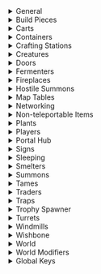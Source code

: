 <details><summary>General</summary>

|Option|Default Value|Acceptable Values|Description|
|------|-------------|-----------------|-----------|
|Enabled|True|True/False|Enables/disables the entire mod|
|ConfigPerWorld|False|True/False|Use one config file per world. The file is saved next to the world file|
|InWorldConfigRoom|False|True/False|True to generate an in-world room which admins can enter to configure this mod by editing signs. A portal is placed at the start location|
|FarMessageRange|64||Max distance a player can have to a modified object to receive messages of type TopLeftFar or CenterFar|
|DiagnosticLogs|False|True/False|Enables/disables diagnostic logs|
|Frequency|5|From 0 to Infinity|How many times per second the mod processes the world|
|MaxProcessingTime|20||Max processing time (in ms) per update|
|ZonesAroundPlayers|1||Zones to process around each player|
|MinPlayerDistance|4||Min distance all players must have to a ZDO for it to be modified|
|IgnoreGameVersionCheck|True|True/False|True to ignore the game version check. Turning this off may lead to the mod being run in an untested version and may lead to data loss/world corruption|
|IgnoreNetworkVersionCheck|False|True/False|True to ignore the network version check. Turning this off may lead to the mod being run in an untested version and may lead to data loss/world corruption|
|IgnoreItemDataVersionCheck|False|True/False|True to ignore the item data version check. Turning this off may lead to the mod being run in an untested version and may lead to data loss/world corruption|
|IgnoreWorldVersionCheck|False|True/False|True to ignore the world version check. Turning this off may lead to the mod being run in an untested version and may lead to data loss/world corruption|
</details>
<details><summary>Build Pieces</summary>

|Option|Default Value|Acceptable Values|Description|
|------|-------------|-----------------|-----------|
|DisableRainDamage|False|True/False|True to prevent rain from damaging build pieces|
|DisableSupportRequirements|None|None or combination of PlayerBuilt, World|Ignore support requirements on build pieces|
|MakeIndestructible|False|True/False|True to make player-built pieces indestructible|
</details>
<details><summary>Carts</summary>

|Option|Default Value|Acceptable Values|Description|
|------|-------------|-----------------|-----------|
|ContentMassMultiplier|1|From 0 to Infinity|Multiplier for a carts content weight. E.g. set to 0 to ignore a cart's content weight|
</details>
<details><summary>Containers</summary>

|Option|Default Value|Acceptable Values|Description|
|------|-------------|-----------------|-----------|
|AutoSort|False|True/False|True to auto sort container inventories|
|SortedMessageType|None|None, TopLeftNear, TopLeftFar, CenterNear, CenterFar, InWorld|Type of message to show when a container was sorted|
|AutoPickup|False|True/False|True to automatically put dropped items into containers if they already contain said item|
|AutoPickupRange|64||Required proximity of a container to a dropped item to be considered as auto pickup target. Can be overridden per chest by putting '🧲<Range>' on a chest sign|
|AutoPickupMaxRange|64||Max auto pickup range players can set per chest (by putting '🧲<Range>' on a chest sign)|
|AutoPickupMinPlayerDistance|4||Min distance all player must have to a dropped item for it to be picked up|
|AutoPickupExcludeFodder|True|True/False|True to exclude food items for tames when tames are within search range|
|AutoPickupRequestOwnership|True|True/False|True to make the server request (and receive) ownership of dropped items from the clients before they are picked up. This will reduce the risk of data conflicts (e.g. item duplication) but will drastically decrease performance|
|PickedUpMessageType|None|None, TopLeftNear, TopLeftFar, CenterNear, CenterFar, InWorld|Type of message to show when a dropped item is added to a container|
|ChestSignsDefaultText|•||Default text for chest signs|
|ChestSignsContentListPlaceholder|•||If this value is found in the text of a chest sign, it will be replaced by a list of contained items in that chest|
|ChestSignsContentListMaxCount|3||Max number of entries to show in the content list on chest signs.|
|ChestSignsContentListSeparator|<br>||Separator to use for content lists on chest signs|
|ChestSignsContentListNameRest|Other||Text to show for the entry summarizing the rest of the items|
|ChestSignsContentListEntryFormat|{0} {1}|.NET Format strings for two arguments (String, Int32): https://learn.microsoft.com/en-us/dotnet/fundamentals/runtime-libraries/system-string-format#get-started-with-the-stringformat-method|Format string for entries in the content list, the first argument is the name of the item, the second is the total number of per item. The item names can be configured further by editing ChestSignItemNames.yml|
|WoodChestSigns|None|None or combination of Left, Right, Front, Back, TopLongitudinal, TopLateral|Options to automatically put signs on wood chests|
|ReinforcedChestSigns|None|None or combination of Left, Right, Front, Back, TopLongitudinal, TopLateral|Options to automatically put signs on reinforced chests|
|BlackmetalChestSigns|None|None or combination of Left, Right, Front, Back, TopLongitudinal, TopLateral|Options to automatically put signs on blackmetal chests|
|ObliteratorSigns|None|None or combination of Front|Options to automatically put signs on obliterators|
|ObliteratorItemTeleporter|Disabled|Disabled, Enabled, EnabledAllItems|Options to enable obliterators to teleport items instead of obliterating them when the lever is pulled. Requires 'ObliteratorSigns' and two obliterators with matching tags. The tag is set by putting '🔗<Tag>' on the sign|
|ObliteratorItemTeleporterMessageType|InWorld|None, TopLeftNear, TopLeftFar, CenterNear, CenterFar, InWorld|Type of message to show for obliterator item teleporters|
|InventorySize_Cart|6x3||Inventory size for 'Cart'|
|InventorySize_incinerator|7x3||Inventory size for 'Obliterator'|
|InventorySize_Karve|2x2||Inventory size for 'Karve'|
|InventorySize_piece_chest|6x4||Inventory size for 'Reinforced Chest'|
|InventorySize_piece_chest_barrel|6x2||Inventory size for 'Barrel'|
|InventorySize_piece_chest_blackmetal|8x4||Inventory size for 'Black Metal Chest'|
|InventorySize_piece_chest_private|3x2||Inventory size for 'Personal Chest'|
|InventorySize_piece_chest_wood|5x2||Inventory size for 'Chest'|
|InventorySize_piece_gift1|1x1||Inventory size for 'Yuleklapp'|
|InventorySize_piece_gift2|2x1||Inventory size for 'Yuleklapp'|
|InventorySize_piece_gift3|3x1||Inventory size for 'Yuleklapp'|
|InventorySize_piece_pot1|1x2||Inventory size for 'Medium Green Pot'|
|InventorySize_piece_pot2|1x3||Inventory size for 'Large Green Pot'|
|InventorySize_piece_pot3|1x1||Inventory size for 'Small Green Pot'|
|InventorySize_VikingShip|6x3||Inventory size for 'Longship'|
|InventorySize_VikingShip_Ashlands|8x4||Inventory size for 'Drakkar'|
</details>
<details><summary>Crafting Stations</summary>

|Option|Default Value|Acceptable Values|Description|
|------|-------------|-----------------|-----------|
|ArtisanstationBuildRange|40||Build range of Artisan Table|
|ArtisanstationExtraBuildRangePerLevel|0||Additional build range per level of Artisan Table|
|ArtisanstationMaxExtensionDistance|NaN||Max distance an extension can have to the corresponding Artisan Table to increase its level.<br>Increasing this range will only increase the range for already built extensions, you may need to temporarily place additional Artisan Table to be able to place the extension.<br>NaN to use the game's default range. |
|BlackforgeBuildRange|20||Build range of Black Forge|
|BlackforgeExtraBuildRangePerLevel|0||Additional build range per level of Black Forge|
|BlackforgeMaxExtensionDistance|NaN||Max distance an extension can have to the corresponding Black Forge to increase its level.<br>Increasing this range will only increase the range for already built extensions, you may need to temporarily place additional Black Forge to be able to place the extension.<br>NaN to use the game's default range. |
|CauldronMaxExtensionDistance|NaN||Max distance an extension can have to the corresponding Cauldron to increase its level.<br>Increasing this range will only increase the range for already built extensions, you may need to temporarily place additional Cauldron to be able to place the extension.<br>NaN to use the game's default range. |
|ForgeBuildRange|20||Build range of Forge|
|ForgeExtraBuildRangePerLevel|3||Additional build range per level of Forge|
|ForgeMaxExtensionDistance|NaN||Max distance an extension can have to the corresponding Forge to increase its level.<br>Increasing this range will only increase the range for already built extensions, you may need to temporarily place additional Forge to be able to place the extension.<br>NaN to use the game's default range. |
|MagetableBuildRange|20||Build range of Galdr Table|
|MagetableExtraBuildRangePerLevel|0||Additional build range per level of Galdr Table|
|MagetableMaxExtensionDistance|NaN||Max distance an extension can have to the corresponding Galdr Table to increase its level.<br>Increasing this range will only increase the range for already built extensions, you may need to temporarily place additional Galdr Table to be able to place the extension.<br>NaN to use the game's default range. |
|StonecutterBuildRange|20||Build range of Stonecutter|
|WorkbenchBuildRange|20||Build range of Workbench|
|WorkbenchExtraBuildRangePerLevel|4||Additional build range per level of Workbench|
|WorkbenchMaxExtensionDistance|NaN||Max distance an extension can have to the corresponding Workbench to increase its level.<br>Increasing this range will only increase the range for already built extensions, you may need to temporarily place additional Workbench to be able to place the extension.<br>NaN to use the game's default range. |
</details>
<details><summary>Creatures</summary>

|Option|Default Value|Acceptable Values|Description|
|------|-------------|-----------------|-----------|
|ShowHigherLevelStars|False|True/False|True to show stars for higher level creatures (> 2 stars)|
|ShowHigherLevelAura|Never|Never or combination of Wild, Tamed|Show an aura for higher level creatures (> 2 stars)|
|MaxLevelIncrease|0||Amount the max level of creatures is incremented throughout the world.<br>The level up chance increases with the max level.<br>Example: if this value is set to 2, a creature will spawn with 4 stars with the same probability as it would spawn with 2 stars without this setting.|
|MaxLevelIncreasePerDefeatedBoss|0||Amount the max level of creatures is incremented per defeated boss.<br>The respective boss's biome and previous biomes are affected and the level up chance increases with the max level.<br>Example: If this value is set to 1 and Eikthyr and the Elder is defeated, the max creature level in the Black Forest will be raised by 1 and in the Meadows by 2.|
|TreatOceanAs|BlackForest|None or combination of Meadows, Swamp, Mountain, BlackForest, Plains, AshLands, DeepNorth, Mistlands|Biome to treat the ocean as for the purpose of leveling up creatures|
|LevelUpBosses|False|True/False|True to also level up bosses|
|RespawnOneTimeSpawnsAfter|0||Time after one-time spawns are respawned in minutes|
</details>
<details><summary>Doors</summary>

|Option|Default Value|Acceptable Values|Description|
|------|-------------|-----------------|-----------|
|AutoCloseMinPlayerDistance|NaN||Min distance all players must have to the door before it is closed. NaN to disable this feature|
</details>
<details><summary>Fermenters</summary>

|Option|Default Value|Acceptable Values|Description|
|------|-------------|-----------------|-----------|
|FermentationDurationMultiplier|1||Multiply the time fermentation takes by this factor.|
</details>
<details><summary>Fireplaces</summary>

|Option|Default Value|Acceptable Values|Description|
|------|-------------|-----------------|-----------|
|MakeToggleable|False|True/False|True to make all fireplaces (including torches, braziers, etc.) toggleable|
|InfiniteFuel|False|True/False|True to make all fireplaces have infinite fuel|
|IgnoreRain|Never|Never, Always, InsideShield|Options to make all fireplaces ignore rain|
</details>
<details><summary>Hostile Summons</summary>

|Option|Default Value|Acceptable Values|Description|
|------|-------------|-----------------|-----------|
|AllowReplacementSummon|False|True/False|True to allow the summoning of new hostile summons (such as summoned trolls) to replace older ones when the limit exceeded|
|MakeFriendly|False|True/False|True to make all hostile summons (such as summoned trolls) friendly|
|FollowSummoner|False|True/False|True to make summoned creatures follow the summoner|
</details>
<details><summary>Map Tables</summary>

|Option|Default Value|Acceptable Values|Description|
|------|-------------|-----------------|-----------|
|AutoUpdatePortals|False|True/False|True to update map tables with portal pins|
|AutoUpdatePortalsExclude|||Portals with a tag that matches this filter are not added to map tables|
|AutoUpdatePortalsInclude|*||Only portals with a tag that matches this filter are added to map tables|
|AutoUpdateShips|False|True/False|True to update map tables with ship pins|
|UpdatedMessageType|None|None, TopLeftNear, TopLeftFar, CenterNear, CenterFar, InWorld|Type of message to show when a map table is updated|
</details>
<details><summary>Networking</summary>

|Option|Default Value|Acceptable Values|Description|
|------|-------------|-----------------|-----------|
|MeasurePing|False|True/False|True to measure player ping|
|PingStatisticsWindow|60|From 1 to 100000|Number of measurements to include for statistic calculations like mean and standard deviation|
|LogPingThreshold|0||A player's ping value to the server is logged if it exceeds this threshold|
|ShowPingThreshold|0||A player's ping value to the server is shown to the player if it exceeds this threshold|
|LogZoneOwnerPingThreshold|0||A player's ping value to the zone owner is logged if it exceeds this threshold|
|ShowZoneOwnerPingThreshold|0||A player's ping value to the zone owner is shown to the player if it exceeds this threshold|
|LogPingFormat|Ping ({0}): {1:F0} ms (av: {2:F0} ± {3:F0} ms, jitter: {4:F0} ms)|.NET Format strings for two arguments (String, Double, Double, Double, Double, Single): https://learn.microsoft.com/en-us/dotnet/fundamentals/runtime-libraries/system-string-format#get-started-with-the-stringformat-method|Format string for logging player ping.<br>Arguments:<br>  0: Player name<br>  1: Ping value in milliseconds<br>  2: Mean ping of value in milliseconds<br>  3: Standard deviation of ping value in milliseconds<br>  4: Jitter in milliseconds<br>  5: Connection quality|
|ShowPingFormat|Ping: <color=yellow>{0:F0} ms</color> (av: {1:F0} ± {2:F0} ms, jitter: {3:F0} ms)|.NET Format strings for two arguments (Double, Double, Double, Double, Single): https://learn.microsoft.com/en-us/dotnet/fundamentals/runtime-libraries/system-string-format#get-started-with-the-stringformat-method|Format string for player ping messages.<br>Arguments:<br>  0: Ping value in milliseconds<br>  1: Mean ping of value in milliseconds<br>  2: Standard deviation of ping value in milliseconds<br>  3: Jitter in milliseconds<br>  4: Connection quality|
|LogZoneOwnerPingFormat|Ping ({0}): {1:F0} ms (av: {2:F0} ± {3:F0} ms, jitter: {4:F0} ms) + ZoneOwner ({6}): {7:F0} ms (av: {8:F0} ± {9:F0} ms, jitter: {10:F0} ms)|.NET Format strings for two arguments (String, Double, Double, Double, Double, Single, String, Double, Double, Double, Double, Single): https://learn.microsoft.com/en-us/dotnet/fundamentals/runtime-libraries/system-string-format#get-started-with-the-stringformat-method|Format string for logging player ping.<br>Arguments:<br>  0: Player name<br>  1: Ping value in milliseconds<br>  2: Mean ping of value in milliseconds<br>  3: Standard deviation of ping value in milliseconds<br>  4: Jitter in milliseconds<br>  5: Connection quality<br>  6: Zone owner player name<br>  7: Zone owner ping value in milliseconds<br>  8: Mean ping of zone owner ping in milliseconds<br>  9: Standard deviation of zone owner ping value in milliseconds<br> 10: Zone owner jitter in milliseconds<br> 11: Zone owner connection quality|
|ShowZoneOwnerPingFormat|Ping: <color=yellow>{0:F0} ms</color> (av: {1:F0} ± {2:F0} ms, jitter: {3:F0} ms) + <color=yellow>{5}: {6:F0} ms</color> (av: {7:F0} ± {8:F0} ms, jitter: {9:F0} ms)|.NET Format strings for two arguments (Double, Double, Double, Double, Single, String, Double, Double, Double, Double, Single): https://learn.microsoft.com/en-us/dotnet/fundamentals/runtime-libraries/system-string-format#get-started-with-the-stringformat-method|Format string for player ping messages.<br>Arguments:<br>  0: Ping value in milliseconds<br>  1: Mean ping of value in milliseconds<br>  2: Standard deviation of ping value in milliseconds<br>  3: Jitter in milliseconds<br>  4: Connection quality<br>  5: Zone owner player name<br>  6: Zone owner ping value in milliseconds<br>  7: Mean ping of zone owner ping in milliseconds<br>  8: Standard deviation of zone owner ping value in milliseconds<br>  9: Zone owner jitter in milliseconds<br> 10: Zone owner connection quality|
|ReassignOwnershipBasedOnConnectionQuality|False|True/False|True to (re)assign zone ownership to the player with the best connection.<br>Requires 'MeasurePing' to be enabled.<br>The connection with the lowest connection quality value is chosen as the best connection,<br>where connection quality = ping mean * ConnectionQualityPingMeanWeight + ping stddev * ConnectionQualityPingStdDevWeight + ping jitter * ConnectionQualityPingJitterWeight<br>WARNING: This feature is highly experimental and is likely to cause issues/interfere with other features|
|ConnectionQualityPingMeanWeight|1||Weight of ping mean when calculating connection quality|
|ConnectionQualityPingStdDevWeight|1||Weight of ping standard deviation when calculating connection quality|
|ConnectionQualityPingJitterWeight|0||Weight of ping jitter when calculating connection quality|
|AssignInteractablesToClosestPlayer|False|True/False|True to assign ownership of some interactable objects (such as smelters or cooking stations) to the closest player.<br>This should help avoiding the loss of ore, etc. due to networking issues.|
|AssignMobsToClosestPlayer|False|True/False|True to assign ownership of hostile mobs to the closest player.<br>This should help reduce issues with dodging/parrying due to networking issues.|
</details>
<details><summary>Non-teleportable Items</summary>

|Option|Default Value|Acceptable Values|Description|
|------|-------------|-----------------|-----------|
|Enable|False|True/False|True to enable the non-teleportable items feature.<br>Items which are not teleportable by default (e.g. ores, metals, etc.) will be temporarily taken from a player's inventory when they enter a certain range around a portal so that they can travel through, according to the settings below.<br>When the player leaves the range (e.g. by travelling through the portal), the items will be returned to their inventory.|
|PortalRange|4||The range around a portal in which items will be taken from a player's inventory.<br>Decreasing this value will lead to a longer delay before players with non-teleportable items in their inventory can use the portal.<br>Increasing this value will leave players unable to have certain items in their inventory in a larger range around portals.|
|MessageType|None|None, TopLeftNear, TopLeftFar, CenterNear, CenterFar, InWorld|Type of message to show when a non-teleportable item is taken from/returned to a player's inventory|
|BlackMetal|defeated_goblinking|defeated_eikthyr, defeated_gdking, defeated_bonemass, defeated_dragon, defeated_goblinking, defeated_queen, defeated_fader|Key of the boss that will allow 'Black Metal' to be teleported when defeated|
|BlackMetalScrap|defeated_goblinking|defeated_eikthyr, defeated_gdking, defeated_bonemass, defeated_dragon, defeated_goblinking, defeated_queen, defeated_fader|Key of the boss that will allow 'Black Metal Scrap' to be teleported when defeated|
|Bronze|defeated_gdking|defeated_eikthyr, defeated_gdking, defeated_bonemass, defeated_dragon, defeated_goblinking, defeated_queen, defeated_fader|Key of the boss that will allow 'Bronze' to be teleported when defeated|
|BronzeScrap|defeated_gdking|defeated_eikthyr, defeated_gdking, defeated_bonemass, defeated_dragon, defeated_goblinking, defeated_queen, defeated_fader|Key of the boss that will allow 'Scrap Bronze' to be teleported when defeated|
|CharredCogwheel|defeated_fader|defeated_eikthyr, defeated_gdking, defeated_bonemass, defeated_dragon, defeated_goblinking, defeated_queen, defeated_fader|Key of the boss that will allow 'Charred Cogwheel' to be teleported when defeated|
|chest_hildir1||defeated_eikthyr, defeated_gdking, defeated_bonemass, defeated_dragon, defeated_goblinking, defeated_queen, defeated_fader|Key of the boss that will allow 'Hildir's Brass Chest' to be teleported when defeated|
|chest_hildir2||defeated_eikthyr, defeated_gdking, defeated_bonemass, defeated_dragon, defeated_goblinking, defeated_queen, defeated_fader|Key of the boss that will allow 'Hildir's Silver Chest' to be teleported when defeated|
|chest_hildir3||defeated_eikthyr, defeated_gdking, defeated_bonemass, defeated_dragon, defeated_goblinking, defeated_queen, defeated_fader|Key of the boss that will allow 'Hildir's Bronze Chest' to be teleported when defeated|
|Copper|defeated_gdking|defeated_eikthyr, defeated_gdking, defeated_bonemass, defeated_dragon, defeated_goblinking, defeated_queen, defeated_fader|Key of the boss that will allow 'Copper' to be teleported when defeated|
|CopperOre|defeated_gdking|defeated_eikthyr, defeated_gdking, defeated_bonemass, defeated_dragon, defeated_goblinking, defeated_queen, defeated_fader|Key of the boss that will allow 'Copper Ore' to be teleported when defeated|
|CopperScrap|defeated_gdking|defeated_eikthyr, defeated_gdking, defeated_bonemass, defeated_dragon, defeated_goblinking, defeated_queen, defeated_fader|Key of the boss that will allow 'Copper Scrap' to be teleported when defeated|
|DragonEgg|defeated_dragon|defeated_eikthyr, defeated_gdking, defeated_bonemass, defeated_dragon, defeated_goblinking, defeated_queen, defeated_fader|Key of the boss that will allow 'Dragon Egg' to be teleported when defeated|
|DvergrNeedle|defeated_queen|defeated_eikthyr, defeated_gdking, defeated_bonemass, defeated_dragon, defeated_goblinking, defeated_queen, defeated_fader|Key of the boss that will allow 'Dvergr Extractor' to be teleported when defeated|
|Flametal|defeated_fader|defeated_eikthyr, defeated_gdking, defeated_bonemass, defeated_dragon, defeated_goblinking, defeated_queen, defeated_fader|Key of the boss that will allow 'Ancient Metal' to be teleported when defeated|
|FlametalNew|defeated_fader|defeated_eikthyr, defeated_gdking, defeated_bonemass, defeated_dragon, defeated_goblinking, defeated_queen, defeated_fader|Key of the boss that will allow 'Flametal' to be teleported when defeated|
|FlametalOre|defeated_fader|defeated_eikthyr, defeated_gdking, defeated_bonemass, defeated_dragon, defeated_goblinking, defeated_queen, defeated_fader|Key of the boss that will allow 'Glowing Metal Ore' to be teleported when defeated|
|FlametalOreNew|defeated_fader|defeated_eikthyr, defeated_gdking, defeated_bonemass, defeated_dragon, defeated_goblinking, defeated_queen, defeated_fader|Key of the boss that will allow 'Flametal Ore' to be teleported when defeated|
|Iron|defeated_bonemass|defeated_eikthyr, defeated_gdking, defeated_bonemass, defeated_dragon, defeated_goblinking, defeated_queen, defeated_fader|Key of the boss that will allow 'Iron' to be teleported when defeated|
|IronOre|defeated_bonemass|defeated_eikthyr, defeated_gdking, defeated_bonemass, defeated_dragon, defeated_goblinking, defeated_queen, defeated_fader|Key of the boss that will allow 'Iron Ore' to be teleported when defeated|
|Ironpit|defeated_bonemass|defeated_eikthyr, defeated_gdking, defeated_bonemass, defeated_dragon, defeated_goblinking, defeated_queen, defeated_fader|Key of the boss that will allow 'Iron Pit' to be teleported when defeated|
|IronScrap|defeated_bonemass|defeated_eikthyr, defeated_gdking, defeated_bonemass, defeated_dragon, defeated_goblinking, defeated_queen, defeated_fader|Key of the boss that will allow 'Scrap Iron' to be teleported when defeated|
|MechanicalSpring|defeated_queen|defeated_eikthyr, defeated_gdking, defeated_bonemass, defeated_dragon, defeated_goblinking, defeated_queen, defeated_fader|Key of the boss that will allow 'Mechanical Spring' to be teleported when defeated|
|Silver|defeated_dragon|defeated_eikthyr, defeated_gdking, defeated_bonemass, defeated_dragon, defeated_goblinking, defeated_queen, defeated_fader|Key of the boss that will allow 'Silver' to be teleported when defeated|
|SilverOre|defeated_dragon|defeated_eikthyr, defeated_gdking, defeated_bonemass, defeated_dragon, defeated_goblinking, defeated_queen, defeated_fader|Key of the boss that will allow 'Silver Ore' to be teleported when defeated|
|Tin|defeated_gdking|defeated_eikthyr, defeated_gdking, defeated_bonemass, defeated_dragon, defeated_goblinking, defeated_queen, defeated_fader|Key of the boss that will allow 'Tin' to be teleported when defeated|
|TinOre|defeated_gdking|defeated_eikthyr, defeated_gdking, defeated_bonemass, defeated_dragon, defeated_goblinking, defeated_queen, defeated_fader|Key of the boss that will allow 'Tin Ore' to be teleported when defeated|
</details>
<details><summary>Plants</summary>

|Option|Default Value|Acceptable Values|Description|
|------|-------------|-----------------|-----------|
|GrowTimeMultiplier|1|From 0 to Infinity|Multiply plant grow time by this factor. 0 to make them grow almost instantly.|
|SpaceRequirementMultiplier|1|From 0 to Infinity|Multiply plant space requirement by this factor. 0 to disable space requirements.|
|DontDestroyIfCantGrow|False|True/False|True to keep plants that can't grow alive|
</details>
<details><summary>Players</summary>

|Option|Default Value|Acceptable Values|Description|
|------|-------------|-----------------|-----------|
|InfiniteBuildingStamina|False|True/False|True to give players infinite stamina when building.<br>Player stamina will still be drained, but when nearly depleted, just enough stamina will be restored to continue indefinitely.<br>If you want infinite stamina in general, set the global key 'StaminaRate' to 0.|
|InfiniteFarmingStamina|False|True/False|True to give players infinite stamina when farming.<br>Player stamina will still be drained, but when nearly depleted, just enough stamina will be restored to continue indefinitely.<br>If you want infinite stamina in general, set the global key 'StaminaRate' to 0.|
|InfiniteMiningStamina|False|True/False|True to give players infinite stamina when mining.<br>Player stamina will still be drained, but when nearly depleted, just enough stamina will be restored to continue indefinitely.<br>If you want infinite stamina in general, set the global key 'StaminaRate' to 0.|
|InfiniteWoodCuttingStamina|False|True/False|True to give players infinite stamina when cutting wood.<br>Player stamina will still be drained, but when nearly depleted, just enough stamina will be restored to continue indefinitely.<br>If you want infinite stamina in general, set the global key 'StaminaRate' to 0.|
|InfiniteEncumberedStamina|False|True/False|True to give players infinite stamina when encumbered.<br>Player stamina will still be drained, but when nearly depleted, just enough stamina will be restored to continue indefinitely.<br>If you want infinite stamina in general, set the global key 'StaminaRate' to 0.|
|InfiniteSneakingStamina|False|True/False|True to give players infinite stamina when sneaking.<br>Player stamina will still be drained, but when nearly depleted, just enough stamina will be restored to continue indefinitely.<br>If you want infinite stamina in general, set the global key 'StaminaRate' to 0.|
|InfiniteSwimmingStamina|False|True/False|True to give players infinite stamina when swimming.<br>Player stamina will still be drained, but when nearly depleted, just enough stamina will be restored to continue indefinitely.<br>If you want infinite stamina in general, set the global key 'StaminaRate' to 0.|
|StackInventoryIntoContainersEmote|-1|-1, -2, Wave, Sit, Challenge, Cheer, NoNoNo, ThumbsUp, Point, BlowKiss, Bow, Cower, Cry, Despair, Flex, ComeHere, Headbang, Kneel, Laugh, Roar, Shrug, Dance, Relax, Toast, Rest, Count|Emote to stack inventory into containers.<br>If a player uses this emote, their inventory will be automatically stacked into nearby containers.<br>The rules for which containers are used are the same as for auto pickup.<br>-1 to disable this feature, -2 to use any emote as trigger.<br>If you use emotes exclusively for this feature, it is recommended to set the value to -2 as it is more reliably detected than specific emotes, especially on bad connection/with crossplay.|
|StackInventoryIntoContainersReturnDelay|1|From 1 to 10|Time in seconds after which items which could not be stacked into containers are returned to the player.<br>Increasing this value can help with bad connections.|
|CanSacrificeMegingjord|False|True/False|If true, players can permanently unlock increased carrying weight by sacrificing a megingjord in an obliterator|
|CanSacrificeCryptKey|False|True/False|If true, players can permanently unlock the ability to open sunken crypt doors by sacrificing a crypt key in an obliterator|
|CanSacrificeWishbone|False|True/False|If true, players can permanently unlock the ability to sense hidden objects by sacrificing a wishbone in an obliterator|
|CanSacrificeTornSpirit|False|True/False|If true, players can permanently unlock a wisp companion by sacrificing a torn spirit in an obliterator. WARNING: Wisp companion cannot be unsummoned and will stay as long as this setting is enabled.|
</details>
<details><summary>Portal Hub</summary>

|Option|Default Value|Acceptable Values|Description|
|------|-------------|-----------------|-----------|
|Enable|False|True/False|True to automatically generate a portal hub.<br>Placed portals which don't have a paired portal in the world will be connected to the portal hub.|
|Exclude|||Portals with a tag that matches this filter are not connected to the portal hub|
|Include|*||Only portals with a tag that matches this filter are connected to the portal hub|
|AutoNameNewPortals|False|True/False|True to automatically name new portals. Has no effect if 'Enable' is false|
|AutoNameNewPortalsFormat|{0} {1:D2}|.NET Format strings for two arguments (String, Int32): https://learn.microsoft.com/en-us/dotnet/fundamentals/runtime-libraries/system-string-format#get-started-with-the-stringformat-method|Format string for auto-naming portals, the first argument is the biome name, the second is an automatically incremented integer|
</details>
<details><summary>Signs</summary>

|Option|Default Value|Acceptable Values|Description|
|------|-------------|-----------------|-----------|
|DefaultColor|||Default color for signs. Can be a color name or hex code (e.g. #FF0000 for red)|
|TimeSigns|False|True/False|True to update sign texts which contain time emojis (any of 🕛🕧🕐🕜🕑🕝🕒🕞🕓🕟🕔🕠🕕🕡🕖🕢🕗🕣🕘🕤🕙🕥🕚🕦) with the in-game time|
</details>
<details><summary>Sleeping</summary>

|Option|Default Value|Acceptable Values|Description|
|------|-------------|-----------------|-----------|
|MinPlayersInBed|0||Minimum number of players in bed to show the sleep prompt to the other players. 0 to require all players to be in bed (default behavior)|
|RequiredPlayerPercentage|100|From 0 to 100|Percentage of players that must be in bed or sitting to skip the night|
|SleepPromptMessageType|Center|TopLeft, Center|Type of message to show for the sleep prompt|
</details>
<details><summary>Smelters</summary>

|Option|Default Value|Acceptable Values|Description|
|------|-------------|-----------------|-----------|
|FeedFromContainers|False|True/False|True to automatically feed smelters from nearby containers|
|FeedFromContainersRange|4||Required proximity of a container to a smelter to be used as feeding source.<br>Can be overridden per chest by putting '↔️<Range>' on a chest sign.|
|FeedFromContainersMaxRange|64||Max feeding range players can set per chest (by putting '↔️<Range>' on a chest sign)|
|FeedFromContainersLeaveAtLeastFuel|1||Minimum amount of fuel to leave in a container|
|FeedFromContainersLeaveAtLeastOre|1||Minimum amount of ore to leave in a container|
|OreOrFuelAddedMessageType|None|None, TopLeftNear, TopLeftFar, CenterNear, CenterFar, InWorld|Type of message to show when ore or fuel is added to a smelter|
|CapacityMultiplier|1||Multiply a smelter's ore/fuel capacity by this factor|
|TimePerProductMultiplier|1||Multiply the time it takes to produce one product by this factor (will not go below 1 second per product).|
</details>
<details><summary>Summons</summary>

|Option|Default Value|Acceptable Values|Description|
|------|-------------|-----------------|-----------|
|UnsummonDistanceMultiplier|1|From 0 to Infinity|Multiply unsummon distance by this factor. 0 to disable distance-based unsummoning|
|UnsummonLogoutTimeMultiplier|1|From 0 to Infinity|Multiply the time after which summons are unsummoned when the player logs out. 0 to disable logout-based unsummoning|
</details>
<details><summary>Tames</summary>

|Option|Default Value|Acceptable Values|Description|
|------|-------------|-----------------|-----------|
|MakeCommandable|False|True/False|True to make all tames commandable (like wolves)|
|TamingProgressMessageType|None|None, TopLeftNear, TopLeftFar, CenterNear, CenterFar, InWorld|Type of taming progress messages to show|
|GrowingProgressMessageType|None|None, TopLeftNear, TopLeftFar, CenterNear, CenterFar, InWorld|Type of growing progress messages to show|
|FedDurationMultiplier|1||Multiply the time tames stay fed after they have eaten by this factor. Infinity to keep them fed indefinitely|
|TamingTimeMultiplier|1||Multiply the time it takes to tame a tameable creature by this factor.<br>E.g. a value of 0.5 means that the taming time is halved.|
|PotionTamingBoostMultiplier|1||Multiply the taming boost from the animal whispers potion by this factor.<br>E.g. a value of 2 means that the effect of the potion is doubled and the resulting taming time is reduced by a factor of 4 per player.|
|TeleportFollow|False|True/False|True to teleport following tames to the players location if the player gets too far away from them|
|TakeIntoDungeons|False|True/False|True to take following tames into (and out of) dungeons with you|
</details>
<details><summary>Traders</summary>

|Option|Default Value|Acceptable Values|Description|
|------|-------------|-----------------|-----------|
|AlwaysUnlockBogWitchScytheHandle|False|True/False|Remove the progression requirements for buying Scythe Handle from |
|AlwaysUnlockBogWitchMushroomBzerker|False|True/False|Remove the progression requirements for buying Toadstool from |
|AlwaysUnlockBogWitchFragrantBundle|False|True/False|Remove the progression requirements for buying Fragrant Bundle from |
|AlwaysUnlockBogWitchSpiceForests|False|True/False|Remove the progression requirements for buying Woodland Herb Blend from |
|AlwaysUnlockBogWitchSpiceOceans|False|True/False|Remove the progression requirements for buying Seafarer's Herbs from |
|AlwaysUnlockBogWitchSpiceMountains|False|True/False|Remove the progression requirements for buying Mountain Peak Pepper Powder from |
|AlwaysUnlockBogWitchSpicePlains|False|True/False|Remove the progression requirements for buying Grasslands Herbalist Harvest from |
|AlwaysUnlockBogWitchSpiceMistlands|False|True/False|Remove the progression requirements for buying Herbs of the Hidden Hills from |
|AlwaysUnlockBogWitchSpiceAshlands|False|True/False|Remove the progression requirements for buying Fiery Spice Powder from |
|AlwaysUnlockBogWitchBlobVial|False|True/False|Remove the progression requirements for buying Corked Vial from |
|AlwaysUnlockHaldorYmirRemains|False|True/False|Remove the progression requirements for buying Ymir Flesh from Haldor|
|AlwaysUnlockHaldorThunderstone|False|True/False|Remove the progression requirements for buying Thunder Stone from Haldor|
|AlwaysUnlockHaldorChickenEgg|False|True/False|Remove the progression requirements for buying Egg from Haldor|
|AlwaysUnlockHildirArmorDress2|False|True/False|Remove the progression requirements for buying Brown Dress with Shawl from Hildir|
|AlwaysUnlockHildirArmorDress3|False|True/False|Remove the progression requirements for buying Brown Dress with Beads from Hildir|
|AlwaysUnlockHildirArmorDress5|False|True/False|Remove the progression requirements for buying Blue Dress with Shawl from Hildir|
|AlwaysUnlockHildirArmorDress6|False|True/False|Remove the progression requirements for buying Blue Dress with Beads from Hildir|
|AlwaysUnlockHildirArmorDress8|False|True/False|Remove the progression requirements for buying Yellow Dress with Shawl from Hildir|
|AlwaysUnlockHildirArmorDress9|False|True/False|Remove the progression requirements for buying Yellow Dress with Beads from Hildir|
|AlwaysUnlockHildirArmorTunic2|False|True/False|Remove the progression requirements for buying Blue Tunic with Cape from Hildir|
|AlwaysUnlockHildirArmorTunic3|False|True/False|Remove the progression requirements for buying Blue Tunic with Beads from Hildir|
|AlwaysUnlockHildirArmorTunic5|False|True/False|Remove the progression requirements for buying Red Tunic with Cape from Hildir|
|AlwaysUnlockHildirArmorTunic6|False|True/False|Remove the progression requirements for buying Red Tunic with Beads from Hildir|
|AlwaysUnlockHildirArmorTunic8|False|True/False|Remove the progression requirements for buying Yellow Tunic with Cape from Hildir|
|AlwaysUnlockHildirArmorTunic9|False|True/False|Remove the progression requirements for buying Yellow Tunic with Beads from Hildir|
|AlwaysUnlockHildirArmorDress1|False|True/False|Remove the progression requirements for buying Plain Brown Dress from Hildir|
|AlwaysUnlockHildirArmorDress4|False|True/False|Remove the progression requirements for buying Plain Blue Dress from Hildir|
|AlwaysUnlockHildirArmorDress7|False|True/False|Remove the progression requirements for buying Plain Yellow Dress from Hildir|
|AlwaysUnlockHildirArmorTunic1|False|True/False|Remove the progression requirements for buying Plain Blue Tunic from Hildir|
|AlwaysUnlockHildirArmorTunic4|False|True/False|Remove the progression requirements for buying Plain Red Tunic from Hildir|
|AlwaysUnlockHildirArmorTunic7|False|True/False|Remove the progression requirements for buying Plain Yellow Tunic from Hildir|
|AlwaysUnlockHildirArmorHarvester1|False|True/False|Remove the progression requirements for buying Harvest Tunic from Hildir|
|AlwaysUnlockHildirArmorHarvester2|False|True/False|Remove the progression requirements for buying Harvest Dress from Hildir|
|AlwaysUnlockHildirHelmetHat1|False|True/False|Remove the progression requirements for buying Blue Tied Headscarf from Hildir|
|AlwaysUnlockHildirHelmetHat2|False|True/False|Remove the progression requirements for buying Green Twisted Headscarf from Hildir|
|AlwaysUnlockHildirHelmetHat3|False|True/False|Remove the progression requirements for buying Brown Fur Cap from Hildir|
|AlwaysUnlockHildirHelmetHat4|False|True/False|Remove the progression requirements for buying Extravagant Green Cap from Hildir|
|AlwaysUnlockHildirHelmetHat6|False|True/False|Remove the progression requirements for buying Yellow Tied Headscarf from Hildir|
|AlwaysUnlockHildirHelmetHat7|False|True/False|Remove the progression requirements for buying Red Twisted Headscarf from Hildir|
|AlwaysUnlockHildirHelmetHat8|False|True/False|Remove the progression requirements for buying Grey Fur Cap from Hildir|
|AlwaysUnlockHildirHelmetHat9|False|True/False|Remove the progression requirements for buying Extravagant Orange Cap from Hildir|
|AlwaysUnlockHildirHelmetStrawHat|False|True/False|Remove the progression requirements for buying Straw Hat from Hildir|
|AlwaysUnlockHildirFireworksRocket_White|False|True/False|Remove the progression requirements for buying Basic Fireworks from Hildir|
</details>
<details><summary>Traps</summary>

|Option|Default Value|Acceptable Values|Description|
|------|-------------|-----------------|-----------|
|DisableTriggeredByPlayers|False|True/False|True to stop traps from being triggered by players|
|DisableFriendlyFire|False|True/False|True to stop traps from damaging players and tames. Does not work reliably (yet).|
|SelfDamageMultiplier|1|From 0 to Infinity|Multiply the damage the trap takes when it is triggered by this factor. 0 to make the trap take no damage|
|AutoRearm|False|True/False|True to automatically rearm traps when they are triggered|
</details>
<details><summary>Trophy Spawner</summary>

|Option|Default Value|Acceptable Values|Description|
|------|-------------|-----------------|-----------|
|Enable|False|True/False|True to make dropped trophies attract mobs.|
|ActivationDelay|3600||Time in seconds before trophies start attracting mobs|
|RespawnDelay|12||Respawn delay in seconds|
|MinSpawnDistance|181|From 0 to 181|Min distance from the trophy mobs can spawn|
|MaxSpawnDistance|181|From 0 to 181|Max distance from the trophy mobs can spawn|
|MaxLevel|3|From 1 to 9|Maximum level of spawned mobs|
|LevelUpChanceOverride|-1|From -1 to 100|Level up chance override for spawned mobs. If < 0, world default is used|
|SpawnLimit|20|From 1 to 10000|Maximum number of mobs of the trophy's type in the active area|
|SuppressDrops|True|True/False|True to suppress drops from mobs spawned by trophies. Does not work reliably (yet)|
|MessageType|InWorld|None, TopLeftNear, TopLeftFar, CenterNear, CenterFar, InWorld|Type of message to show when a trophy is attracting mobs|
</details>
<details><summary>Turrets</summary>

|Option|Default Value|Acceptable Values|Description|
|------|-------------|-----------------|-----------|
|DontTargetPlayers|False|True/False|True to stop ballistas from targeting players|
|DontTargetTames|False|True/False|True to stop ballistas from targeting tames|
|LoadFromContainers|False|True/False|True to automatically load ballistas from containers|
|LoadFromContainersRange|4||Required proximity of a container to a ballista to be used as ammo source|
|AmmoAddedMessageType|None|None, TopLeftNear, TopLeftFar, CenterNear, CenterFar, InWorld|Type of message to show when ammo is added to a turret|
|NoAmmoMessageType|None|None, TopLeftNear, TopLeftFar, CenterNear, CenterFar, InWorld|Type of message to show when there is no ammo to add to a turret|
</details>
<details><summary>Windmills</summary>

|Option|Default Value|Acceptable Values|Description|
|------|-------------|-----------------|-----------|
|IgnoreWind|False|True/False|True to make windmills ignore wind (Cover still decreases operating efficiency though)|
</details>
<details><summary>Wishbone</summary>

|Option|Default Value|Acceptable Values|Description|
|------|-------------|-----------------|-----------|
|FindDungeons|False|True/False|True to make the wishbone find dungeons|
|FindVegvisir|False|True/False|True to make the wishbone find vegvisirs|
|FindLocationObjectRegex|||The wishbone will find locations which contain an object whose (prefab) name matches this regular expression.<br>Example: Beehive|goblin_totempole|giant_brain|dvergrprops_crate\w*|
|Range|64|From 0 to 181.0193|Radius in which the wishbone will react to dungeons/locations|
</details>
<details><summary>World</summary>

|Option|Default Value|Acceptable Values|Description|
|------|-------------|-----------------|-----------|
|RemoveMistlandsMist|Never|Never, Always, AfterQueenKilled, InsideShield|Condition to remove the mist from the mistlands.<br>Beware that there are a few cases of mist (namely mist around POIs like ancient bones/skulls)<br>that cannot be removed by this mod and will remain regardless of this setting.|
</details>
<details><summary>World Modifiers</summary>

|Option|Default Value|Acceptable Values|Description|
|------|-------------|-----------------|-----------|
|SetPresetFromConfig|False|True/False|True to set the world preset according to the 'Preset' config entry|
|Preset|Default|Easy, Hard, Hardcore, Casual, Hammer, Immersive, Default|World preset. Enable 'SetPresetFromConfig' for this to have an effect|
|SetModifiersFromConfig|False|True/False|True to set world modifiers according to the following configuration entries|
|Combat|Default|VeryEasy, Easy, Default, Hard, VeryHard|World modifier 'Combat'. Enable 'SetModifiersFromConfig' for this to have an effect|
|DeathPenalty|Default|Casual, VeryEasy, Easy, Default, Hard, Hardcore|World modifier 'DeathPenalty'. Enable 'SetModifiersFromConfig' for this to have an effect|
|Resources|Default|MuchLess, Less, Default, More, MuchMore, Most|World modifier 'Resources'. Enable 'SetModifiersFromConfig' for this to have an effect|
|Raids|Default|None, MuchLess, Less, Default, More, MuchMore|World modifier 'Raids'. Enable 'SetModifiersFromConfig' for this to have an effect|
|Portals|Default|Casual, Default, Hard, VeryHard|World modifier 'Portals'. Enable 'SetModifiersFromConfig' for this to have an effect|
</details>
<details><summary>Global Keys</summary>

|Option|Default Value|Acceptable Values|Description|
|------|-------------|-----------------|-----------|
|SetGlobalKeysFromConfig|False|True/False|True to set global keys according to the following configuration entries|
|PlayerDamage|100||Sets the value for the 'PlayerDamage' global key. Enable 'SetGlobalKeysFromConfig' for this to have an effect|
|EnemyDamage|100||Sets the value for the 'EnemyDamage' global key. Enable 'SetGlobalKeysFromConfig' for this to have an effect|
|WorldLevel|0|From 0 to 10|Sets the value for the 'WorldLevel' global key. Enable 'SetGlobalKeysFromConfig' for this to have an effect|
|EventRate|100||Sets the value for the 'EventRate' global key. Enable 'SetGlobalKeysFromConfig' for this to have an effect|
|ResourceRate|100||Sets the value for the 'ResourceRate' global key. Enable 'SetGlobalKeysFromConfig' for this to have an effect|
|StaminaRate|100||Sets the value for the 'StaminaRate' global key. Enable 'SetGlobalKeysFromConfig' for this to have an effect|
|AdrenalineRate|100||Sets the value for the 'AdrenalineRate' global key. Enable 'SetGlobalKeysFromConfig' for this to have an effect|
|MoveStaminaRate|100||Sets the value for the 'MoveStaminaRate' global key. Enable 'SetGlobalKeysFromConfig' for this to have an effect|
|StaminaRegenRate|100||Sets the value for the 'StaminaRegenRate' global key. Enable 'SetGlobalKeysFromConfig' for this to have an effect|
|SkillGainRate|100||Sets the value for the 'SkillGainRate' global key. Enable 'SetGlobalKeysFromConfig' for this to have an effect|
|SkillReductionRate|100||Sets the value for the 'SkillReductionRate' global key. Enable 'SetGlobalKeysFromConfig' for this to have an effect|
|EnemySpeedSize|100||Sets the value for the 'EnemySpeedSize' global key. Enable 'SetGlobalKeysFromConfig' for this to have an effect|
|EnemyLevelUpRate|100||Sets the value for the 'EnemyLevelUpRate' global key. Enable 'SetGlobalKeysFromConfig' for this to have an effect|
|PlayerEvents|False|True/False|Sets the value for the 'PlayerEvents' global key. Enable 'SetGlobalKeysFromConfig' for this to have an effect|
|Fire|False|True/False|Sets the value for the 'Fire' global key. Enable 'SetGlobalKeysFromConfig' for this to have an effect|
|DeathKeepEquip|False|True/False|Sets the value for the 'DeathKeepEquip' global key. Enable 'SetGlobalKeysFromConfig' for this to have an effect|
|DeathDeleteItems|False|True/False|Sets the value for the 'DeathDeleteItems' global key. Enable 'SetGlobalKeysFromConfig' for this to have an effect|
|DeathDeleteUnequipped|False|True/False|Sets the value for the 'DeathDeleteUnequipped' global key. Enable 'SetGlobalKeysFromConfig' for this to have an effect|
|DeathSkillsReset|False|True/False|Sets the value for the 'DeathSkillsReset' global key. Enable 'SetGlobalKeysFromConfig' for this to have an effect|
|NoBuildCost|False|True/False|Sets the value for the 'NoBuildCost' global key. Enable 'SetGlobalKeysFromConfig' for this to have an effect|
|NoCraftCost|False|True/False|Sets the value for the 'NoCraftCost' global key. Enable 'SetGlobalKeysFromConfig' for this to have an effect|
|AllPiecesUnlocked|False|True/False|Sets the value for the 'AllPiecesUnlocked' global key. Enable 'SetGlobalKeysFromConfig' for this to have an effect|
|NoWorkbench|False|True/False|Sets the value for the 'NoWorkbench' global key. Enable 'SetGlobalKeysFromConfig' for this to have an effect|
|AllRecipesUnlocked|False|True/False|Sets the value for the 'AllRecipesUnlocked' global key. Enable 'SetGlobalKeysFromConfig' for this to have an effect|
|WorldLevelLockedTools|False|True/False|Sets the value for the 'WorldLevelLockedTools' global key. Enable 'SetGlobalKeysFromConfig' for this to have an effect|
|PassiveMobs|False|True/False|Sets the value for the 'PassiveMobs' global key. Enable 'SetGlobalKeysFromConfig' for this to have an effect|
|NoMap|False|True/False|Sets the value for the 'NoMap' global key. Enable 'SetGlobalKeysFromConfig' for this to have an effect|
|NoPortals|False|True/False|Sets the value for the 'NoPortals' global key. Enable 'SetGlobalKeysFromConfig' for this to have an effect|
|NoBossPortals|False|True/False|Sets the value for the 'NoBossPortals' global key. Enable 'SetGlobalKeysFromConfig' for this to have an effect|
|DungeonBuild|False|True/False|Sets the value for the 'DungeonBuild' global key. Enable 'SetGlobalKeysFromConfig' for this to have an effect|
|TeleportAll|False|True/False|Sets the value for the 'TeleportAll' global key. Enable 'SetGlobalKeysFromConfig' for this to have an effect|
|NoPortalsPreventsContruction|True|True/False|True to change the effect of the 'NoPortals' global key, to prevent the construction of new portals but leave existing portals functional|
